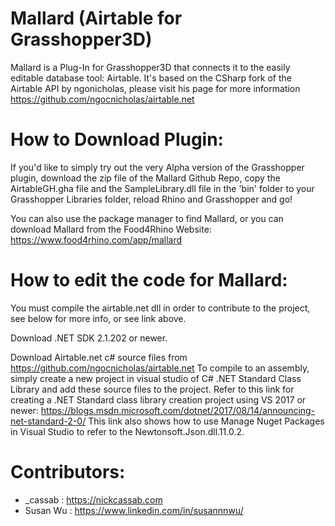 # Mallard (Airtable for Grasshopper3D)
 Mallard is a Plug-In for Grasshopper3D that connects it to the easily editable database tool: Airtable. It's based on the CSharp fork of the Airtable API by ngonicholas, please visit his page for more information https://github.com/ngocnicholas/airtable.net
 
# How to Download Plugin:

If you'd like to simply try out the very Alpha version of the Grasshopper plugin, download the zip file of the Mallard Github Repo, copy the AirtableGH.gha file and the SampleLibrary.dll file in the 'bin' folder to your Grasshopper Libraries folder, reload Rhino and Grasshopper and go!

You can also use the package manager to find Mallard, or you can download Mallard from the Food4Rhino Website: https://www.food4rhino.com/app/mallard

# How to edit the code for Mallard:

You must compile the airtable.net dll in order to contribute to the project, see below for more info, or see link above.

Download .NET SDK 2.1.202 or newer.

Download Airtable.net c# source files from https://github.com/ngocnicholas/airtable.net  To compile to an assembly, simply create a new project in visual studio of C# .NET Standard Class Library and add these source files to the project. Refer to this link for creating a .NET Standard class library creation project using VS 2017 or newer: https://blogs.msdn.microsoft.com/dotnet/2017/08/14/announcing-net-standard-2-0/ This link also shows how to use Manage Nuget Packages in Visual Studio to refer to the Newtonsoft.Json.dll.11.0.2.



# Contributors:

- _cassab : https://nickcassab.com
- Susan Wu : https://www.linkedin.com/in/susannnwu/

